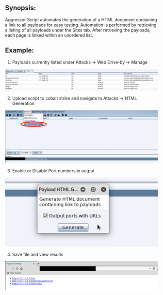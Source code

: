 ## Synopsis:

Aggressor Script automates the generation of a HTML document containing a link to all payloads for easy testing. Automation is performed by retrieving a listing of all payloads under the Sites tab. After retrieving the payloads, each page is linked within an unordered list. 

## Example:

1. Payloads currently listed under Attacks -> Web Drive-by -> Manage 

![image](./screenshots/01-show-sites.png)

2. Upload script to cobalt strike and navigate to Attacks -> HTML Generation

![image](./screenshots/02-showing-option.png)

3. Enable or Disable Port numbers in output

![image](./screenshots/03-choose-option.png)

4. Save file and view results

![image](./screenshots/04-view-results.png)
